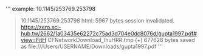 
'''
example: 10.1145/253769.253798
> 10.1145/253769.253798
html: 5967 bytes
session invalidated.
https://zero.sci-hub.tw/2662/1a03435e62272c75ad3d704e0dc8076d/gupta1997.pdf#view=FitH
CFNetworkDownload_IhuHRR.tmp (+) 677628 bytes
saved as file:///Users/USERNAME/Downloads/gupta1997.pdf
'''

